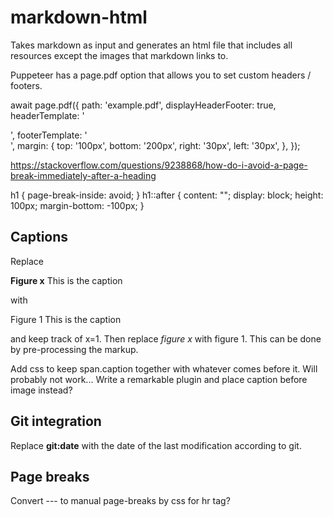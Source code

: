 # markdown-html

Takes markdown as input and generates an html file that includes all resources except the images that markdown links to.

Puppeteer has a page.pdf option that allows you to set custom headers / footers.

await page.pdf({
  path: 'example.pdf',
  displayHeaderFooter: true,
  headerTemplate: '<div id="header-template" style="font-size:10px !important; color:#808080; padding-left:10px"><span class="date"></span><span class="title"></span><span class="url"></span><span class="pageNumber"></span><span class="totalPages"></span></div>',
  footerTemplate: '<div id="footer-template" style="font-size:10px !important; color:#808080; padding-left:10px"><span class="date"></span><span class="title"></span><span class="url"></span><span class="pageNumber"></span><span class="totalPages"></span></div>',
  margin: {
    top: '100px',
    bottom: '200px',
    right: '30px',
    left: '30px',
  },
});


https://stackoverflow.com/questions/9238868/how-do-i-avoid-a-page-break-immediately-after-a-heading

h1 {
    page-break-inside: avoid;
}
h1::after {
    content: "";
    display: block;
    height: 100px;
    margin-bottom: -100px;
}

## Captions

Replace 

**Figure x** This is the caption

with

<span class="caption"><span>Figure 1</span> This is the caption</span>

and keep track of x=1. Then replace *figure x* with figure 1. This can be done by pre-processing the markup.

Add css to keep span.caption together with whatever comes before it.
Will probably not work... Write a remarkable plugin and place caption before image instead?

## Git integration

Replace **git:date** with the date of the last modification according to git.

## Page breaks

Convert --- to manual page-breaks by css for hr tag?